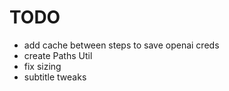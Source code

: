 # TODO

- add cache between steps to save openai creds
- create Paths Util
- fix sizing
- subtitle tweaks